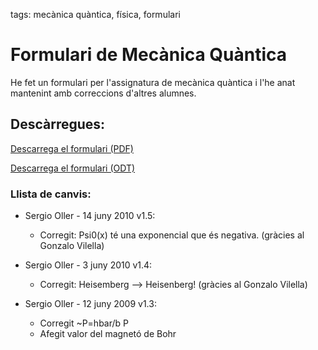 tags: mecànica quàntica, física, formulari

# Formulari de Mecànica Quàntica

He fet un formulari per l'assignatura de mecànica quàntica i l'he anat mantenint amb correccions d'altres 
alumnes.

## Descàrregues:

[Descarrega el formulari (PDF)](/assets/files/2010/formulariMQ.pdf)

[Descarrega el formulari (ODT)](/assets/files/2010/formulariMQ.odt)


### Llista de canvis:

-  Sergio Oller - 14 juny 2010 v1.5:

   - Corregit: Psi0(x) té una exponencial que és negativa. (gràcies al Gonzalo Vilella)

-  Sergio Oller - 3 juny 2010 v1.4:

   - Corregit: Heisemberg –> Heisenberg! (gràcies al Gonzalo Vilella)

-  Sergio Oller - 12 juny 2009 v1.3:
   - Corregit ~P=hbar/b P
   - Afegit valor del magnetó de Bohr
